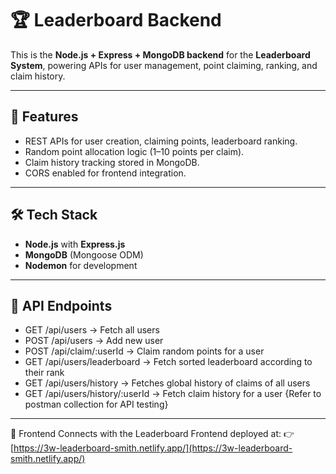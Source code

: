 # 🏆 Leaderboard Backend

This is the **Node.js + Express + MongoDB backend** for the **Leaderboard System**, powering APIs for user management, point claiming, ranking, and claim history.

---

## 🚀 Features
- REST APIs for user creation, claiming points, leaderboard ranking.
- Random point allocation logic (1–10 points per claim).
- Claim history tracking stored in MongoDB.
- CORS enabled for frontend integration.

---

## 🛠 Tech Stack
- **Node.js** with **Express.js**
- **MongoDB** (Mongoose ODM)
- **Nodemon** for development

---

## 📡 API Endpoints
- GET /api/users → Fetch all users
- POST /api/users → Add new user
- POST /api/claim/:userId → Claim random points for a user
- GET /api/users/leaderboard → Fetch sorted leaderboard according to their rank
- GET /api/users/history → Fetches global history of claims of all users
- GET /api/users/history/:userId → Fetch claim history for a user
  {Refer to postman collection for API testing}

---

🔗 Frontend
Connects with the Leaderboard Frontend deployed at:
👉 [https://3w-leaderboard-smith.netlify.app/](https://3w-leaderboard-smith.netlify.app/)
